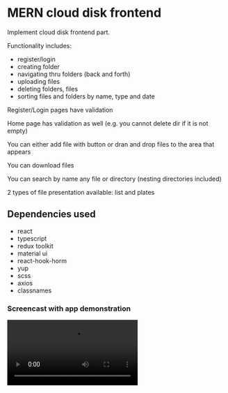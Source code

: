 # MERN cloud disk frontend

Implement cloud disk frontend part.

Functionality includes:
- register/login
- creating folder
- navigating thru folders (back and forth)
- uploading files
- deleting folders, files
- sorting files and folders by name, type and date

Register/Login pages have validation

Home page has validation as well (e.g. you cannot delete dir if it is not empty)

You can either add file with button or dran and drop files to the area that appears

You can download files

You can search by name any file or directory (nesting directories included)

2 types of file presentation available: list and plates

## Dependencies used

- react
- typescript
- redux toolkit
- material ui
- react-hook-horm
- yup
- scss
- axios
- classnames


### Screencast with app demonstration
![screencas with app](https://github.com/moshonskiy/cloud-disk-frontend/blob/main/markdown/screen-capture.webm "App")
